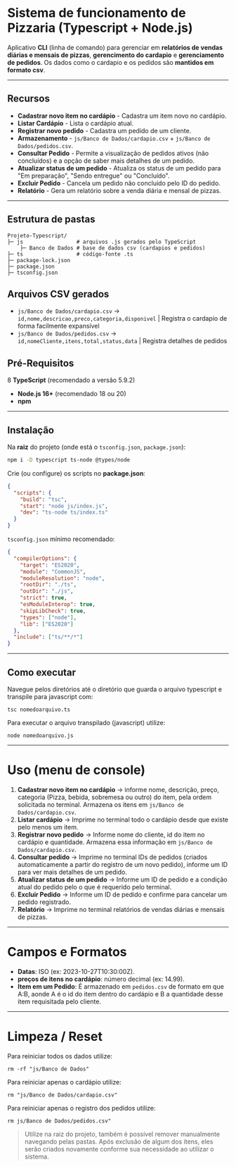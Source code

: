 # Sistema de funcionamento de Pizzaria (Typescript + Node.js)
Aplicativo **CLI** (linha de comando) para gerenciar em **relatórios de vendas diárias e mensais de pizzas**, **gerencimento do cardapio** e **gerenciamento de pedidos**. Os dados como o cardapio e os pedidos são **mantidos em formato csv**.

---

## Recursos
* **Cadastrar novo item no cardápio** - Cadastra um item novo no cardápio.
* **Listar Cardápio** - Lista o cardápio atual.
* **Registrar novo pedido** - Cadastra um pedido de um cliente.
* **Armazenamento** - `js/Banco de Dados/cardapio.csv` + `js/Banco de Dados/pedidos.csv`.
* **Consultar Pedido** - Permite a visualização de pedidos ativos (não concluídos) e a opção de saber mais detalhes de um pedido.
* **Atualizar status de um pedido** - Atualiza os status de um pedido para "Em preparação", "Sendo entregue" ou "Concluído".
* **Excluir Pedido** - Cancela um pedido não concluído pelo ID do pedido.
* **Relatório** - Gera um relatório sobre a venda diária e mensal de pizzas.

---

## Estrutura de pastas

```
Projeto-Typescript/
├─ js                 # arquivos .js gerados pelo TypeScript
    ├─ Banco de Dados # base de dados csv (cardapios e pedidos)
├─ ts                 # código-fonte .ts
├─ package-lock.json
├─ package.json
├─ tsconfig.json
```

## Arquivos CSV gerados
* `js/Banco de Dados/cardapio.csv` → `id,nome,descricao,preco,categoria,disponivel` | Registra o cardapio de forma facilmente expansível
* `js/Banco de Dados/pedidos.csv`  → `id,nomeCliente,itens,total,status,data`       | Registra detalhes de pedidos

## Pré-Requisitos

8 **TypeScript** (recomendado a versão 5.9.2)
* **Node.js 16+** (recomendado 18 ou 20)
* **npm**

---

## Instalação

Na **raiz** do projeto (onde está o `tsconfig.json`, `package.json`):

```bash
npm i -D typescript ts-node @types/node
```

Crie (ou configure) os scripts no **package.json**:

```json
{
  "scripts": {
    "build": "tsc",
    "start": "node js/index.js",
    "dev": "ts-node ts/index.ts"
  }
}
```

`tsconfig.json` mínimo recomendado:

```json
{
  "compilerOptions": {
    "target": "ES2020",
    "module": "CommonJS",
    "moduleResolution": "node",
    "rootDir": "./ts",
    "outDir": "./js",
    "strict": true,
    "esModuleInterop": true,
    "skipLibCheck": true,
    "types": ["node"],
    "lib": ["ES2020"]
  },
  "include": ["ts/**/*"]
}
```

---

## Como executar

Navegue pelos diretórios até o diretório que guarda o arquivo typescript e transpile para javascript com:

`tsc nomedoarquivo.ts`

Para executar o arquivo transpilado (javascript) utilize:

`node nomedoarquivo.js`

---

# Uso (menu de console)

1. **Cadastrar novo item no cardápio** -> informe nome, descrição, preço, categoria (Pizza, bebida, sobremesa ou outro) do item, pela ordem solicitada no terminal. Armazena os itens em `js/Banco de Dados/cardapio.csv`.
2. **Listar cardápio** -> Imprime no terminal todo o cardápio desde que existe pelo menos um item.
3. **Registrar novo pedido** -> Informe nome do cliente, id do item no cardápio e quantidade. Armazena essa informação em `js/Banco de Dados/cardapio.csv`.
4. **Consultar pedido** -> Imprime no terminal IDs de pedidos (criados automaticamente a partir do registro de um novo pedido), informe um ID para ver mais detalhes de um pedido.
5. **Atualizar status de um pedido** -> Informe um ID de pedido e a condição atual do pedido pelo o que é requerido pelo terminal.
6. **Excluir Pedido** -> Informe um ID de pedido e confirme para cancelar um pedido registrado.
7. **Relatório** -> Imprime no terminal relatórios de vendas diárias e mensais de pizzas.

---

# Campos e Formatos

* **Datas**: ISO (ex: 2023-10-27T10:30:00Z).
* **preços de itens no cardápio**: número decimal (ex: 14.99).
* **Item em um Pedido**: É armazenado em `pedidos.csv` de formato em que A:B, aonde A é o id do item dentro do cardápio e B a quantidade desse item requisitada pelo cliente.

---

# Limpeza / Reset
Para reiniciar todos os dados utilize:

`rm -rf "js/Banco de Dados"`

Para reiniciar apenas o cardápio utilize:

`rm "js/Banco de Dados/cardapio.csv"`

Para reiniciar apenas o registro dos pedidos utilize:

`rm js/Banco de Dados/pedidos.csv"`

> Utilize na raiz do projeto, também é possível remover manualmente navegando pelas pastas. Após exclusão de algum dos itens, eles serão criados novamente conforme sua necessidade ao utilizar o sistema.
